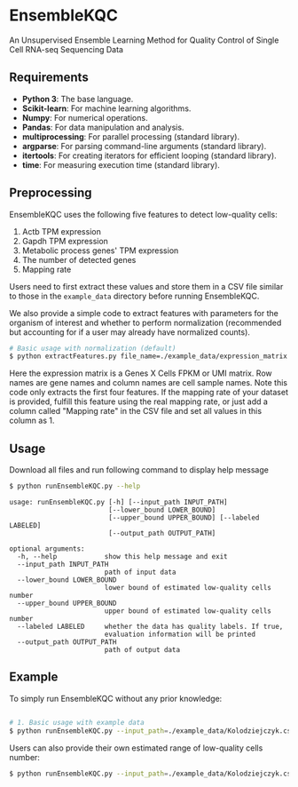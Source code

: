 # EnsembleKQC
An Unsupervised Ensemble Learning Method for Quality Control of Single Cell RNA-seq Sequencing Data

## Requirements
- **Python 3**: The base language.
- **Scikit-learn**: For machine learning algorithms.
- **Numpy**: For numerical operations.
- **Pandas**: For data manipulation and analysis.
- **multiprocessing**: For parallel processing (standard library).
- **argparse**: For parsing command-line arguments (standard library).
- **itertools**: For creating iterators for efficient looping (standard library).
- **time**: For measuring execution time (standard library).

## Preprocessing
EnsembleKQC uses the following five features to detect low-quality cells:
1. Actb TPM expression
2. Gapdh TPM expression
3. Metabolic process genes' TPM expression
4. The number of detected genes
5. Mapping rate

Users need to first extract these values and store them in a CSV file similar to those in the `example_data` directory before running EnsembleKQC.

We also provide a simple code to extract features with parameters for the organism of interest and whether to perform normalization (recommended but accounting for if a user may already have normalized counts).

```bash
# Basic usage with normalization (default)
$ python extractFeatures.py file_name=./example_data/expression_matrix.csv out_file_name=./output_data/features.csv organism=human

```
Here the expression matrix is a Genes X Cells FPKM or UMI matrix. Row names are gene names and column names are cell sample names. Note this code only extracts the first four features. If the mapping rate of your dataset is provided, fulfill this feature using the real mapping rate, or just add a column called "Mapping rate" in the CSV file and set all values in this column as 1.

## Usage
Download all files and run following command to display help message

```bash
$ python runEnsembleKQC.py --help
```
```
usage: runEnsembleKQC.py [-h] [--input_path INPUT_PATH]
                         [--lower_bound LOWER_BOUND]
                         [--upper_bound UPPER_BOUND] [--labeled LABELED]
                         [--output_path OUTPUT_PATH]

optional arguments:
  -h, --help            show this help message and exit
  --input_path INPUT_PATH
                        path of input data
  --lower_bound LOWER_BOUND
                        lower bound of estimated low-quality cells number
  --upper_bound UPPER_BOUND
                        upper bound of estimated low-quality cells number
  --labeled LABELED     whether the data has quality labels. If true,
                        evaluation information will be printed
  --output_path OUTPUT_PATH
                        path of output data
```
## Example
To simply run EnsembleKQC without any prior knowledge:

```bash

# 1. Basic usage with example data
$ python runEnsembleKQC.py --input_path=./example_data/Kolodziejczyk.csv --labeled=true --output_path=./output_data/results.csv
```

Users can also provide their own estimated range of low-quality cells number:
```bash
$ python runEnsembleKQC.py --input_path=./example_data/Kolodziejczyk.csv --lower_bound=10 --upper_bound=50 --labeled=true --output_path=./output_data/results.csv
```

